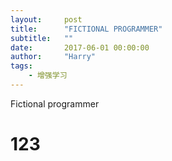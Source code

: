 ```yaml
---
layout:     post
title:      "FICTIONAL PROGRAMMER"
subtitle:   ""
date:       2017-06-01 00:00:00
author:     "Harry"
tags:
    - 增强学习
---
```


Fictional programmer 

<h1> 123 </h1>


<script>
    window.onload=function(){ 
        
        $.ajax({
            type: "GET",
            url: "http://api.hackiey.com:8000/api?input1=100&input2=200",
            xhrFields:{'Access-Control-Allow-Origin': '*'}}
        ).done(function(msg){
            console.log ("Data Saved: " + msg)
        }).fail(function(jqXHR, textStatus){
            console.log ("fail: " + textStatus)
        })
    }
} 
    
</script>